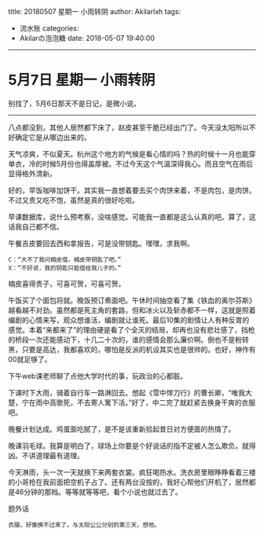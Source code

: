title: 20180507 星期一 小雨转阴
author: Akilarlxh
tags:
  - 流水账
categories:
  - Akilarの泡泡糖
date: 2018-05-07 19:40:00
---
# 5月7日 星期一 小雨转阴

别找了，5月6日那天不是日记，是微小说。

---
八点都没到，其他人居然都下床了，赵皮甚至干脆已经出门了。今天没太阳所以不好确定它是从哪边出来的。

天气凉爽，不似夏天。杭州这个地方的气候是看心情的吗？热的时候十一月也能穿单衣，冷的时候5月份也得盖厚被。不过今天这个气温深得我心。而且空气在雨后显得格外清新。

好的，早饭咖啡加饼干。其实我一直想着要去买个肉饼来着，不是肉包，是肉饼。不过又贵又吃不饱，虽然是真的很好吃啦。

早课数据库，说什么预考察，没啥感觉。可能我一直都是这么认真的吧。算了，这话我自己都不信。

午餐吉皮要回去西和拿报告，可是没带钥匙。嘿嘿，求我啊。
```
C：“大不了我问楠皮借，楠皮带钥匙了吧。”
X：“不好说，我的钥匙只能借给我儿子的。”
```
楠皮喜得贵子，可喜可贺，可喜可贺。

午饭买了个面包将就。晚饭预订煮面吧。午休时间抽空看了集《铁血的奥尔芬斯》 越看越不对劲。虽然都是死主角的套路，但和冰火以及斩赤都不一样，这就是照着编剧的心情来写，观众想谁活，编剧就让谁死。最后10集的剧情让人有种反胃的感觉。本着“来都来了”的理由硬是看了个全灭的结局，却再也没有悲壮感了，挡枪的桥段一次还能感动下，十几二十次的，谁的感情会那么廉价啊。倒也不是粉转黑，只要是高达，我都喜欢的，哪怕是反派的机设其实也是很帅的。也好，神作有00就足够了。

下午web课老师聊了点他大学时代的事，玩政治的心都脏。

下课时下大雨，骑着自行车一路淋回去。想起《雪中悍刀行》的曹长卿，“唯我大楚，宁在雨中高歌死，不去寄人篱下活。”好了，中二完了就赶紧去换身干爽的衣服吧。

晚餐计划达成。鸡蛋面吃腻了，是不是该重新拾起昔日对方便面的热情了。

晚课羽毛球。我算是明白了，球场上你要是个好说话的指不定被人怎么欺负。就得凶。不讲道理最有道理。

今天淋雨，头一次一天就换下来两套衣裳。疯狂喝热水。洗衣房里眼睁睁看着三楼的小哥抢在我前面把空机子占了。还有两台没按的，我好心帮他们开机了，居然都是46分钟的那档。等等就等等吧，看个小说也就过去了。

题外话
```
衣服，好像换不过来了。与太阳公公分别的第三天，想他。
```